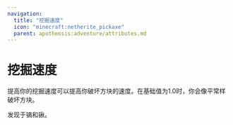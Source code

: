 ```yaml
---
navigation:
  title: "挖掘速度"
  icon: "minecraft:netherite_pickaxe"
  parent: apotheosis:adventure/attributes.md
---
```


# 挖掘速度

提高你的<Color id="blue">挖掘速度</Color>可以提高你破坏方块的速度。在基础值为1.0时，你会像平常样破坏方块。

发现于镐和锹。

